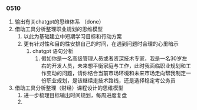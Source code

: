 ### 0510
1. 输出有关chatgpt的思维体系 （done）
2. 借助工具分析整理职业规划的思维模型
   1. 以此为基础建立中短期学习目标和行动方案
   2. 更有针对性和目的性安排自己的时间，在遇到问题时合理的心里暗示
      1. chatgpt 语句分析
         1. 假如你是一名高级管理人员或者资深技术专家，我是一名30岁左右的开发人员，未来想平衡家庭与工作，此时我面临职业规划和工作变动的问题，请你结合当前市场环境和未来市场走向帮我制定一份职业规划，是该继续走技术路线，还是选择稳定考公务员
3. 借助工具分析整理（财经）课程设计的思维模型
   1. 进一步梳理目标输出时间规划，每周进度复盘
   2. 
   